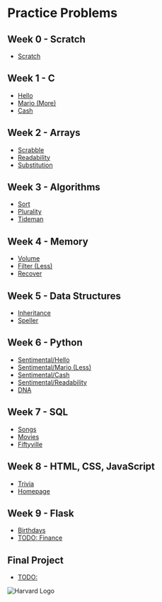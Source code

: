 <h1>Practice Problems</h1>

<h2>Week 0 - Scratch</h2>
<ul>
  <li><a href="https://cs50.harvard.edu/x/2023/psets/0/">Scratch</a></li>
</ul>

<h2>Week 1 - C</h2>
<ul>
  <li><a href="https://cs50.harvard.edu/x/2023/psets/1/hello/">Hello</a></li>
  <li><a href="https://cs50.harvard.edu/x/2023/psets/1/mario/more/">Mario (More)</a></li>
  <li><a href="https://cs50.harvard.edu/x/2023/psets/1/cash/">Cash</a></li>
</ul>

<h2>Week 2 - Arrays</h2>
<ul>
  <li><a href="https://cs50.harvard.edu/x/2023/labs/2/">Scrabble</a></li>
  <li><a href="https://cs50.harvard.edu/x/2023/psets/2/readability/">Readability</a></li>
  <li><a href="https://cs50.harvard.edu/x/2023/psets/2/substitution/">Substitution</a></li>
</ul>

<h2>Week 3 - Algorithms</h2>
<ul>
  <li><a href="https://cs50.harvard.edu/x/2023/labs/3/">Sort</a></li>
  <li><a href="https://cs50.harvard.edu/x/2023/psets/3/plurality/">Plurality</a></li>
  <li><a href="https://cs50.harvard.edu/x/2023/psets/3/tideman/">Tideman</a></li>
</ul>

<h2>Week 4 - Memory</h2>
<ul>
  <li><a href="https://cs50.harvard.edu/x/2024/psets/4/volume/">Volume</a></li>
  <li><a href="https://cs50.harvard.edu/x/2024/psets/4/filter/less/">Filter (Less)</a></li>
  <li><a href="https://cs50.harvard.edu/x/2024/psets/4/recover/">Recover</a></li>
</ul>

<h2>Week 5 - Data Structures</h2>
<ul>
  <li><a href="https://cs50.harvard.edu/x/2024/psets/5/inheritance/">Inheritance</a></li>
  <li><a href="https://cs50.harvard.edu/x/2024/psets/5/speller/">Speller</a></li>
</ul>

<h2>Week 6 - Python</h2>
<ul>
  <li><a href="https://cs50.harvard.edu/x/2024/psets/6/hello/">Sentimental/Hello</a></li>
  <li><a href="https://cs50.harvard.edu/x/2024/psets/6/mario/less/">Sentimental/Mario (Less)</a></li>
  <li><a href="https://cs50.harvard.edu/x/2024/psets/6/cash/">Sentimental/Cash</a></li>
  <li><a href="https://cs50.harvard.edu/x/2024/psets/6/readability/">Sentimental/Readability</a></li>
  <li><a href="https://cs50.harvard.edu/x/2024/psets/6/dna/">DNA</a></li>
</ul>

<h2>Week 7 - SQL</h2>
<ul>
  <li><a href="https://cs50.harvard.edu/x/2024/psets/7/songs/">Songs</a></li>
  <li><a href="https://cs50.harvard.edu/x/2024/psets/7/movies/">Movies</a></li>
  <li><a href="https://cs50.harvard.edu/x/2024/psets/7/fiftyville/">Fiftyville</a></li>
</ul>

<h2>Week 8 - HTML, CSS, JavaScript</h2>
<ul>
  <li><a href="https://cs50.harvard.edu/x/2024/psets/8/trivia/">Trivia</a></li>
  <li><a href="https://cs50.harvard.edu/x/2024/psets/8/homepage/">Homepage</a></li>
</ul>

<h2>Week 9 - Flask</h2>
<ul>
  <li><a href="https://cs50.harvard.edu/x/2024/psets/9/birthdays/">Birthdays</a></li>
  <li><a href="https://cs50.harvard.edu/x/2024/psets/9/finance/">TODO: Finance</a></li>
</ul>

<h2>Final Project</h2>
<ul>
  <li><a href="https://cs50.harvard.edu/x/2024/project/">TODO: </a></li>
</ul>

<img src="https://camo.githubusercontent.com/fda576097c788f28895e724dd014ec3c9f205d97ac83862fa4361034fdc3bc5c/68747470733a2f2f6d69726f2e6d656469756d2e636f6d2f76322f726573697a653a6669743a313430302f666f726d61743a776562702f312a4959436966544343523261682d37397539345a3377672e706e67" alt="Harvard Logo"/>
